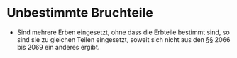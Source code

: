 # Unbestimmte Bruchteile

- Sind mehrere Erben eingesetzt, ohne dass die Erbteile bestimmt sind, so sind sie zu gleichen Teilen eingesetzt, soweit sich nicht aus den §§ 2066 bis 2069 ein anderes ergibt.

